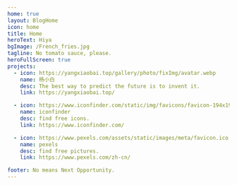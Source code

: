 ```yaml
---
home: true
layout: BlogHome
icon: home
title: Home
heroText: Hiya
bgImage: /French_fries.jpg
tagline: No tomato sauce, please.
heroFullScreen: true
projects:
  - icon: https://yangxiaobai.top/gallery/photo/fixImg/avatar.webp
    name: 杨小白
    desc: The best way to predict the future is to invent it.
    link: https://yangxiaobai.top/

  - icon: https://www.iconfinder.com/static/img/favicons/favicon-194x194.png?bf2736d2f8
    name: iconfinder
    desc: find free icons.
    link: https://www.iconfinder.com/

  - icon: https://www.pexels.com/assets/static/images/meta/favicon.ico
    name: pexels
    desc: find free pictures.
    link: https://www.pexels.com/zh-cn/

footer: No means Next Opportunity.
---
```


